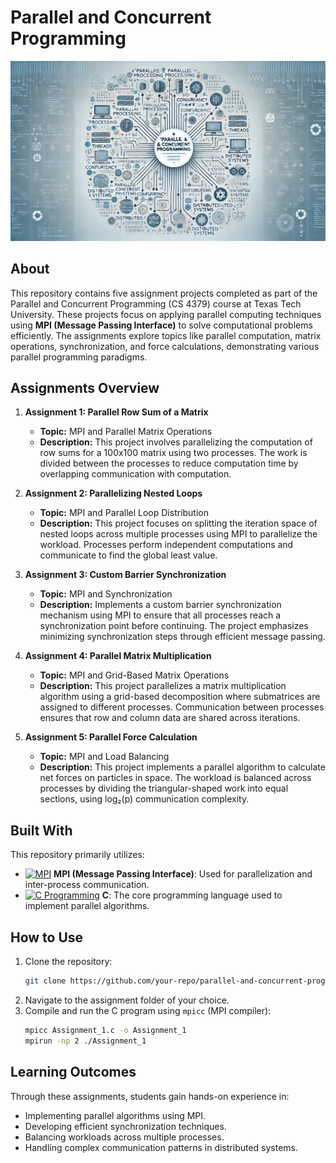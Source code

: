 # Parallel and Concurrent Programming
![image](https://github.com/Dhruvbam/Parallel-and-Concurrent-Programming/blob/main/Images/ss.jpg)

## About
This repository contains five assignment projects completed as part of the Parallel and Concurrent Programming (CS 4379) course at Texas Tech University. These projects focus on applying parallel computing techniques using **MPI (Message Passing Interface)** to solve computational problems efficiently. The assignments explore topics like parallel computation, matrix operations, synchronization, and force calculations, demonstrating various parallel programming paradigms.

## Assignments Overview

1. **Assignment 1: Parallel Row Sum of a Matrix**
   - **Topic:** MPI and Parallel Matrix Operations
   - **Description:** This project involves parallelizing the computation of row sums for a 100x100 matrix using two processes. The work is divided between the processes to reduce computation time by overlapping communication with computation.

2. **Assignment 2: Parallelizing Nested Loops**
   - **Topic:** MPI and Parallel Loop Distribution
   - **Description:** This project focuses on splitting the iteration space of nested loops across multiple processes using MPI to parallelize the workload. Processes perform independent computations and communicate to find the global least value.

3. **Assignment 3: Custom Barrier Synchronization**
   - **Topic:** MPI and Synchronization
   - **Description:** Implements a custom barrier synchronization mechanism using MPI to ensure that all processes reach a synchronization point before continuing. The project emphasizes minimizing synchronization steps through efficient message passing.

4. **Assignment 4: Parallel Matrix Multiplication**
   - **Topic:** MPI and Grid-Based Matrix Operations
   - **Description:** This project parallelizes a matrix multiplication algorithm using a grid-based decomposition where submatrices are assigned to different processes. Communication between processes ensures that row and column data are shared across iterations.

5. **Assignment 5: Parallel Force Calculation**
   - **Topic:** MPI and Load Balancing
   - **Description:** This project implements a parallel algorithm to calculate net forces on particles in space. The workload is balanced across processes by dividing the triangular-shaped work into equal sections, using log₂(p) communication complexity.

## Built With
This repository primarily utilizes:
- <a href="https://www.open-mpi.org/" target="_blank" rel="noreferrer"><img src="https://img.shields.io/badge/MPI-00599C?style=for-the-badge&logo=mpi&logoColor=white" width="36" height="36" alt="MPI" /></a> **MPI (Message Passing Interface)**: Used for parallelization and inter-process communication.
- <a href="https://en.wikipedia.org/wiki/C_(programming_language)" target="_blank" rel="noreferrer"><img src="https://img.shields.io/badge/C-00599C?style=for-the-badge&logo=c&logoColor=white" width="36" height="36" alt="C Programming" /></a> **C**: The core programming language used to implement parallel algorithms.

## How to Use
1. Clone the repository:
    ```bash
    git clone https://github.com/your-repo/parallel-and-concurrent-programming.git
    ```
2. Navigate to the assignment folder of your choice.
3. Compile and run the C program using `mpicc` (MPI compiler):
    ```bash
    mpicc Assignment_1.c -o Assignment_1
    mpirun -np 2 ./Assignment_1
    ```

## Learning Outcomes
Through these assignments, students gain hands-on experience in:
- Implementing parallel algorithms using MPI.
- Developing efficient synchronization techniques.
- Balancing workloads across multiple processes.
- Handling complex communication patterns in distributed systems.
